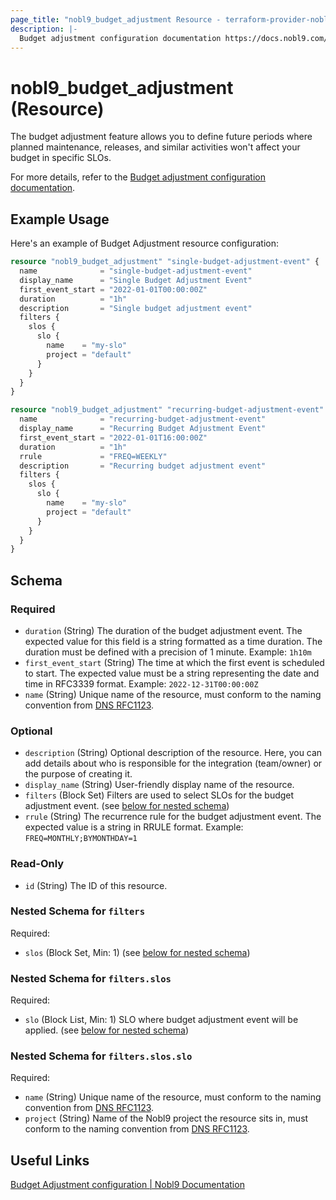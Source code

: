 ```yaml
---
page_title: "nobl9_budget_adjustment Resource - terraform-provider-nobl9"
description: |-
  Budget adjustment configuration documentation https://docs.nobl9.com/yaml-guide#budget-adjustment
---
```


# nobl9_budget_adjustment (Resource)

The budget adjustment feature allows you to define future periods where planned maintenance, releases, and similar activities won't affect your budget in specific SLOs.

For more details, refer to the [Budget adjustment configuration documentation](https://docs.nobl9.com/yaml-guide#budget-adjustment).

## Example Usage

Here's an example of Budget Adjustment resource configuration:

```terraform
resource "nobl9_budget_adjustment" "single-budget-adjustment-event" {
  name              = "single-budget-adjustment-event"
  display_name      = "Single Budget Adjustment Event"
  first_event_start = "2022-01-01T00:00:00Z"
  duration          = "1h"
  description       = "Single budget adjustment event"
  filters {
    slos {
      slo {
        name    = "my-slo"
        project = "default"
      }
    }
  }
}

resource "nobl9_budget_adjustment" "recurring-budget-adjustment-event" {
  name              = "recurring-budget-adjustment-event"
  display_name      = "Recurring Budget Adjustment Event"
  first_event_start = "2022-01-01T16:00:00Z"
  duration          = "1h"
  rrule             = "FREQ=WEEKLY"
  description       = "Recurring budget adjustment event"
  filters {
    slos {
      slo {
        name    = "my-slo"
        project = "default"
      }
    }
  }
}
```

<!-- schema generated by tfplugindocs -->
## Schema

### Required

- `duration` (String) The duration of the budget adjustment event. The expected value for this field is a string formatted as a time duration. The duration must be defined with a precision of 1 minute. Example: `1h10m`
- `first_event_start` (String) The time at which the first event is scheduled to start. The expected value must be a string representing the date and time in RFC3339 format. Example: `2022-12-31T00:00:00Z`
- `name` (String) Unique name of the resource, must conform to the naming convention from [DNS RFC1123](https://kubernetes.io/docs/concepts/overview/working-with-objects/names/#names).

### Optional

- `description` (String) Optional description of the resource. Here, you can add details about who is responsible for the integration (team/owner) or the purpose of creating it.
- `display_name` (String) User-friendly display name of the resource.
- `filters` (Block Set) Filters are used to select SLOs for the budget adjustment event. (see [below for nested schema](#nestedblock--filters))
- `rrule` (String) The recurrence rule for the budget adjustment event. The expected value is a string in RRULE format. Example: `FREQ=MONTHLY;BYMONTHDAY=1`

### Read-Only

- `id` (String) The ID of this resource.

<a id="nestedblock--filters"></a>
### Nested Schema for `filters`

Required:

- `slos` (Block Set, Min: 1) (see [below for nested schema](#nestedblock--filters--slos))

<a id="nestedblock--filters--slos"></a>
### Nested Schema for `filters.slos`

Required:

- `slo` (Block List, Min: 1) SLO where budget adjustment event will be applied. (see [below for nested schema](#nestedblock--filters--slos--slo))

<a id="nestedblock--filters--slos--slo"></a>
### Nested Schema for `filters.slos.slo`

Required:

- `name` (String) Unique name of the resource, must conform to the naming convention from [DNS RFC1123](https://kubernetes.io/docs/concepts/overview/working-with-objects/names/#names).
- `project` (String) Name of the Nobl9 project the resource sits in, must conform to the naming convention from [DNS RFC1123](https://kubernetes.io/docs/concepts/overview/working-with-objects/names/#names).

## Useful Links

[Budget Adjustment configuration | Nobl9 Documentation](https://docs.nobl9.com/yaml-guide#budget-adjustment)
